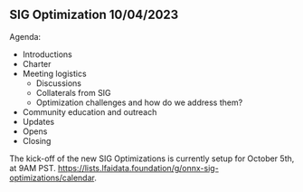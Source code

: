 ## SIG Optimization 10/04/2023

Agenda:
* Introductions
* Charter
* Meeting logistics
  * Discussions
  * Collaterals from SIG
  * Optimization challenges and how do we address them?
* Community education and outreach
* Updates
* Opens
* Closing

The kick-off of the new SIG Optimizations is currently setup for October 5th, at 9AM PST. https://lists.lfaidata.foundation/g/onnx-sig-optimizations/calendar.




